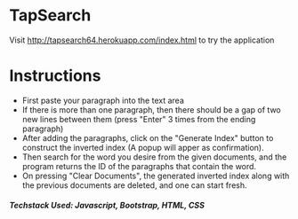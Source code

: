 # TapSearch
Visit http://tapsearch64.herokuapp.com/index.html to try the application

# Instructions
* First paste your paragraph into the text area
* If there is more than one paragraph, then there should be a gap of two new lines between them (press "Enter" 3 times from the ending paragraph)
* After adding the paragraphs, click on the "Generate Index" button to construct the inverted index (A popup will apper as confirmation).
* Then search for the word you desire from the given documents, and the program returns the ID of the paragraphs that contain the word.
* On pressing "Clear Documents", the generated inverted index along with the previous documents are deleted, and one can start fresh.

##### Techstack Used: Javascript, Bootstrap, HTML, CSS
